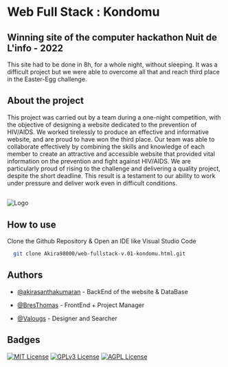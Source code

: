 
# Web Full Stack : Kondomu 
## Winning site of the computer hackathon Nuit de L'info - 2022 

This site had to be done in 8h, for a whole night, without sleeping. It was a difficult project but we were able to overcome all that and reach third place in the Easter-Egg challenge.

## About the project

This project was carried out by a team during a one-night competition, with the objective of designing a website dedicated to the prevention of HIV/AIDS. We worked tirelessly to produce an effective and informative website, and are proud to have won the third place. Our team was able to collaborate effectively by combining the skills and knowledge of each member to create an attractive and accessible website that provided vital information on the prevention and fight against HIV/AIDS. We are particularly proud of rising to the challenge and delivering a quality project, despite the short deadline. This result is a testament to our ability to work under pressure and deliver work even in difficult conditions.

## 
![Logo](https://www.nuitdelinfo.com/img/logo-n2i-2022.png)


## How to use

Clone the Github Repository & Open an IDE like Visual Studio Code

```bash
  git clone Akira98000/web-fullstack-v.01-kondomu.html.git

```

## 


## Authors

- [@akirasanthakumaran](https://github.com/Akira98000/) - BackEnd of the website & DataBase

- [@BresThomas](https://github.com/BresThomas/) - FrontEnd + Project Manager

- [@Valougs](https://github.com/valougs) - Designer and Searcher



## Badges

[![MIT License](https://img.shields.io/badge/License-MIT-green.svg)](https://choosealicense.com/licenses/mit/)
[![GPLv3 License](https://img.shields.io/badge/License-GPL%20v3-yellow.svg)](https://opensource.org/licenses/)
[![AGPL License](https://img.shields.io/badge/license-AGPL-blue.svg)](http://www.gnu.org/licenses/agpl-3.0)

